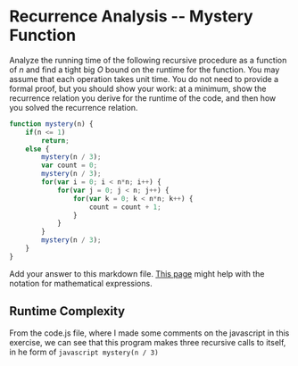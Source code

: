 # Recurrence Analysis -- Mystery Function

Analyze the running time of the following recursive procedure as a function of
$n$ and find a tight big $O$ bound on the runtime for the function. You may
assume that each operation takes unit time. You do not need to provide a formal
proof, but you should show your work: at a minimum, show the recurrence relation
you derive for the runtime of the code, and then how you solved the recurrence
relation.

```javascript
function mystery(n) {
    if(n <= 1)
        return;
    else {
        mystery(n / 3);
        var count = 0;
        mystery(n / 3);
        for(var i = 0; i < n*n; i++) {
            for(var j = 0; j < n; j++) {
                for(var k = 0; k < n*n; k++) {
                    count = count + 1;
                }
            }
        }
        mystery(n / 3);
    }
}
```

Add your answer to this markdown file. [This
page](https://docs.github.com/en/get-started/writing-on-github/working-with-advanced-formatting/writing-mathematical-expressions)
might help with the notation for mathematical expressions.

## Runtime Complexity

From the code.js file, where I made some comments on the javascript in this
exercise, we can see that this program makes three recursive calls to itself,
in he form of ```javascript mystery(n / 3)```
